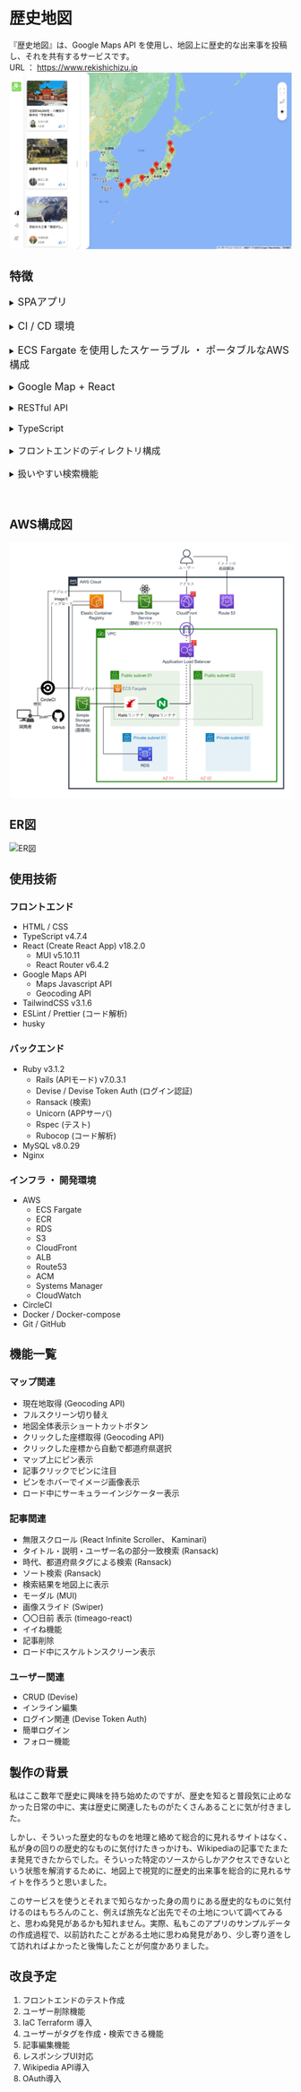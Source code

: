 # 歴史地図
『歴史地図』は、Google Maps API を使用し、地図上に歴史的な出来事を投稿し、それを共有するサービスです。  
URL ： https://www.rekishichizu.jp
<img width="auto" alt="WEBページサンプル画像" src="README/WEBページサンプル01.png">


## 特徴
<details> 
  <summary><font size="4">SPAアプリ</font></summary>
  このアプリはフロントエンドで Create React App を使い作成したSPAアプリを、AWS S3 へデプロイし AWS CloudFront で静的コンテンツとして配信しています。<br>
  また、SPAアプリの弱点である初期読み込みの遅さを解消する工夫として、初期読み込みする記事数を減らし、無限スクロールによってデータを追加取得することや、バックエンドの N+1 問題を解消することによってレスポンスを早くするなどの工夫を施しています。
</details>
<br>
<details> 
  <summary><font size="4">CI / CD 環境</font></summary>
  開発環境に Docker を使用し、CI / CD ツールとして CircleCI を使用しています。<br>
  CircleCI が GitHub のmainブランチへのpush / mergeを検知して、自動でテストが走り、テストが成功すると自動デプロイが実行される環境を構築しています。<br>
  また、 git commit を実行した際に自動でコード解析、コード整形が行われ、コードの品質を一定に保つようになっています。
</details>
<br>
<details> 
  <summary><font size="4">ECS Fargate を使用したスケーラブル ・ ポータブルなAWS構成</font></summary>
  バックエンドのproduction環境として Fargate を使用することで、拡張が容易で、さらにコンテナ技術により開発環境とproduction環境の差異を吸収し、携帯性の高い環境を構築しています。
</details>
<br>
<details> 
  <summary><font size="4">Google Map + React</font></summary>
  このアプリのメイン機能である地図と記事の表示や扱いについて、Google Maps API と React の豊富なライブラリを活用し、なるべくユーザーが分かりやすく簡単に操作できるようにアプリを作成しました。
</details>
<br>
<details> 
  <summary><font size="3">RESTful API</font></summary>
  厳密には RESTful API とは呼べないかもしれませんが、リソースに対してなるべく RESTful API の原則にのっとった仕様を目指しました。<br>
  例)<br>
  &emsp;・ Devise Token Auth を使用したトークン認証によりステートレスな設計<br>
  &emsp;・ リソース検索 : [GET]&emsp;&emsp;https&#58;//api.rekishichizu.jp/v1/articles?period_ids=5,6&sort_by=likes_count+DESC<br>
  &emsp;・ 個別リソース : [GET]&emsp;&emsp;https&#58;//api.rekishichizu.jp/v1/users/{user_name}<br>
  &emsp;・ リソース削除 : [DELETE] https&#58;//api.rekishichizu.jp/v1/articles/{article_id} *ヘッダーに認証トークンが必要
</details>
<br>
<details> 
  <summary><font size="3">TypeScript</font></summary>
  TypeScript により、安全性の高い JavaScript コードとなっています。
</details>
<br>
<details> 
  <summary><font size="3">フロントエンドのディレクトリ構成</font></summary>
  フロントエンドのディレクトリ構成でUIとロジックの切り分けを意識し、また、UIについてもレイアウトと要素の切り分けなどを意識したディレクトリ構成にしました(一部切り分けが終わっていないコードがあります。また下記の定義を厳密に守っているわけではありません)。<br>
  src/<br>
  ├ Hooks&emsp;&emsp; (カスタムフック)<br>
  ├ Utils&emsp;&emsp;&emsp;(ロジック関連)<br>
  ├ Pages&emsp;&emsp; (URLに対応。Viewで構成される。ページ全体のレイアウトを決定する)<br>
  ├ Views&emsp;&emsp; (TemplateとPartで構成され、主に要素間のスペースなどのレイアウトを決定する)<br>
  ├ Templates (Partで構成される)<br>
  ├ Parts&emsp;&emsp;&ensp;(最小UI要素。自身で完結したロジックのみ持つ)<br>
  └ index.tsx
</details>
<br>
<details> 
  <summary><font size="3">扱いやすい検索機能</font></summary>
  Ruby の Gem Ransack を使用し、記事のタイトル、説明、またはユーザー名に対する部分一致検索、これら条件にプラスしてソート検索やタグ検索を併用して検索できます。<br>
  また、デモデータを各都道府県に最低1つずつ用意し、様々な条件で検索を試すことができるようにしました。
</details>
<br>
<br>


##  AWS構成図
<img width="auto" alt="AWS構成図" src="README/AWS構成図.png">


##  ER図
<img width="auto" alt="ER図" src="README/ER図.png">


##  使用技術
### フロントエンド
- HTML / CSS
- TypeScript v4.7.4
- React (Create React App) v18.2.0  
  - MUI v5.10.11
  - React Router v6.4.2
- Google Maps API
  - Maps Javascript API
  - Geocoding API
- TailwindCSS v3.1.6
- ESLint / Prettier (コード解析)
- husky
### バックエンド
- Ruby v3.1.2
  - Rails (APIモード) v7.0.3.1
  - Devise / Devise Token Auth (ログイン認証)
  - Ransack (検索)
  - Unicorn (APPサーバ)
  - Rspec (テスト)
  - Rubocop (コード解析)
- MySQL v8.0.29
- Nginx
### インフラ ・ 開発環境
- AWS
  - ECS Fargate
  - ECR
  - RDS
  - S3
  - CloudFront
  - ALB
  - Route53
  - ACM
  - Systems Manager
  - CloudWatch
- CircleCI
- Docker / Docker-compose
- Git / GitHub



##  機能一覧
### マップ関連
- 現在地取得 (Geocoding API)
- フルスクリーン切り替え
- 地図全体表示ショートカットボタン
- クリックした座標取得 (Geocoding API)
- クリックした座標から自動で都道府県選択
- マップ上にピン表示
- 記事クリックでピンに注目
- ピンをホバーでイメージ画像表示
- ロード中にサーキュラーインジケーター表示
### 記事関連
- 無限スクロール (React Infinite Scroller、 Kaminari)
- タイトル・説明・ユーザー名の部分一致検索 (Ransack)
- 時代、都道府県タグによる検索 (Ransack)
- ソート検索 (Ransack)
- 検索結果を地図上に表示
- モーダル (MUI)
- 画像スライド (Swiper)
- 〇〇日前 表示 (timeago-react)
- イイね機能
- 記事削除
- ロード中にスケルトンスクリーン表示
### ユーザー関連
- CRUD (Devise)
- インライン編集
- ログイン関連 (Devise Token Auth)
- 簡単ログイン
- フォロー機能


##  製作の背景
私はここ数年で歴史に興味を持ち始めたのですが、歴史を知ると普段気に止めなかった日常の中に、実は歴史に関連したものがたくさんあることに気が付きました。

しかし、そういった歴史的なものを地理と絡めて総合的に見れるサイトはなく、私が身の回りの歴史的なものに気付けたきっかけも、Wikipediaの記事でたまたま発見できたからでした。そういった特定のソースからしかアクセスできないという状態を解消するために、地図上で視覚的に歴史的出来事を総合的に見れるサイトを作ろうと思いました。

このサービスを使うとそれまで知らなかった身の周りにある歴史的なものに気付けるのはもちろんのこと、例えば旅先など出先でその土地について調べてみると、思わぬ発見があるかも知れません。実際、私もこのアプリのサンプルデータの作成過程で、以前訪れたことがある土地に思わぬ発見があり、少し寄り道をして訪れればよかったと後悔したことが何度かありました。


## 改良予定
1. フロントエンドのテスト作成
1. ユーザー削除機能
1. IaC Terraform 導入
1. ユーザーがタグを作成・検索できる機能
1. 記事編集機能
1. レスポンシブUI対応
1. Wikipedia API導入
1. OAuth導入
